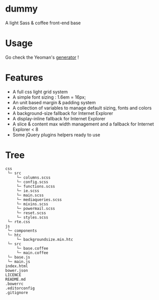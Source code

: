dummy
=====

A light Sass &amp; coffee front-end base


# Usage

Go check the Yeoman's [generator](https://github.com/Inouit/generator-dummy) !

# Features

- A full css light grid system
- A simple font sizing : 1.6em = 16px;
- An unit based margin & padding system
- A collection of variables to manage default sizing, fonts and colors
- A background-size fallback for Internet Explorer
- A display-inline fallback for Internet Explorer
- A slice & content max width management and a fallback for Internet Explorer < 8
- Some jQuery plugins helpers ready to use


# Tree

    css
     └─ src
         └─ columns.scss
         └─ config.scss
         └─ functions.scss
         └─ ie.scss
         └─ main.scss
         └─ mediaqueries.scss
         └─ mixins.scss
         └─ powermail.scss
         └─ reset.scss
         └─ styles.scss
     └─ rte.css
    js
     └─ components
     └─ htc
         └─ backgroundsize.min.htc
     └─ src
         └─ base.coffee
         └─ main.coffee
     └─ base.js
     └─ main.js
    index.html
    bower.json
    LICENCE
    README.md
    .bowerrc
    .editorconfig
    .gitignore
